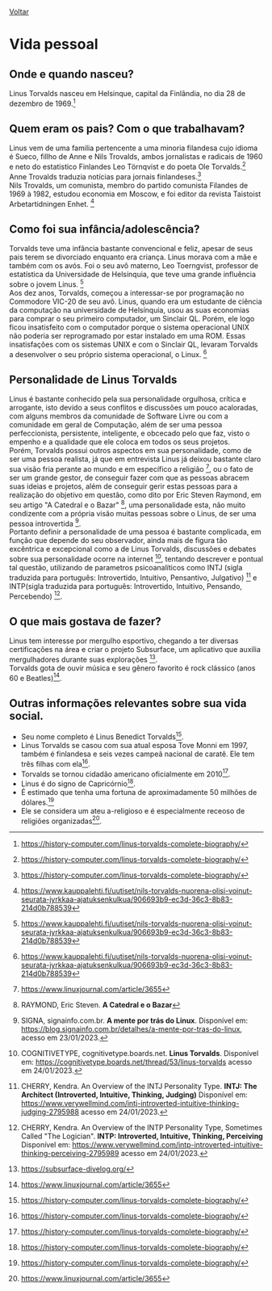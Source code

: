 [Voltar](intro.md)

# Vida pessoal

## Onde e quando nasceu? <br>
Linus Torvalds nasceu em Helsinque, capital da Finlândia, no dia 28 de dezembro de 1969.[^1]
## Quem eram os pais? Com o que trabalhavam? <br>
Linus vem de uma familia pertencente a uma minoria filandesa cujo idioma é Sueco, fillho de Anne e Nils Trovalds, ambos jornalistas e radicais de 1960 e neto do estatistico Finlandes Leo Törnqvist e do poeta Ole Torvalds.[^1] <br>
Anne Trovalds traduzia notícias para jornais finlandeses.[^1] <br>
Nils Trovalds, um comunista, membro do partido comunista Filandes de 1969 à 1982, estudou economia em Moscow, e foi editor da revista Taistoist Arbetartidningen Enhet. [^2] <br>

## Como foi sua infância/adolescência? <br>
Torvalds teve uma infância bastante convencional e feliz, apesar de seus pais terem se divorciado enquanto era criança. Linus morava com a mãe e também com os avós. Foi o seu avô materno, Leo Toerngvist, professor de estatística da Universidade de Helsínquia, que teve uma grande influência sobre o jovem Linus. [^2] <br>
Aos dez anos, Torvalds, começou a interessar-se por programação no Commodore VIC-20 de seu avô. Linus, quando era um estudante de ciência da computação na universidade de Helsínquia, usou as suas economias para comprar o seu primeiro computador, um Sinclair QL. Porém, ele logo ficou insatisfeito com o computador porque o sistema operacional UNIX não poderia ser reprogramado por estar instalado em uma ROM. Essas insatisfações com os sistemas UNIX e com o Sinclair QL, levaram Torvalds a desenvolver o seu próprio sistema operacional, o Linux. [^2] <br>

## Personalidade de Linus Torvalds <br>

Linus é bastante conhecido pela sua personalidade orgulhosa, crítica e arrogante, isto devido a seus conflitos e discussões um pouco acaloradas, com alguns membros da comunidade de Software Livre ou com a comunidade em geral de Computação, além de ser uma pessoa perfeccionista, persistente, inteligente, e obcecado pelo que faz, visto o empenho e a qualidade que ele coloca em todos os seus projetos. <br> 
Porém, Torvalds possui outros aspectos em sua personalidade, como de ser uma pessoa realista, já que em entrevista Linus já deixou bastante claro sua visão fria perante ao mundo e em específico a religião [^9], ou o fato de ser um grande gestor, de conseguir fazer com que as pessoas abracem suas ideias e projetos, além de conseguir gerir estas pessoas para a realização do objetivo em questão, como dito por Eric Steven Raymond, em seu artigo "A Catedral e o Bazar" [^3], uma personalidade esta, não muito condizente com a própria visão muitas pessoas sobre o Linus, de ser uma pessoa introvertida [^4]. <br>
Portanto definir a personalidade de uma pessoa é bastante complicada, em função que depende do seu observador, ainda mais de figura tão excêntrica e excepcional como a de Linus Torvalds, discussões e debates sobre sua personalidade ocorre na internet [^5], tentando descrever e pontual tal questão, utilizando de parametros psicoanalíticos como INTJ (sigla traduzida para português: Introvertido, Intuitivo, Pensantivo, Julgativo) [^6] e INTP(sigla traduzida para português: Introvertido, Intuitivo, Pensando, Percebendo) [^7]. <br>

## O que mais gostava de fazer? <br>

Linus tem interesse por mergulho esportivo, chegando a ter diversas certificações na área e criar o projeto Subsurface, um aplicativo que auxilia mergulhadores durante suas explorações [^8].  
Torvalds gota de ouvir música e seu gênero favorito é rock clássico (anos 60 e Beatles)[^9].


## Outras informações relevantes sobre sua vida social. <br>

- Seu nome completo é Linus Benedict Torvalds[^1].
- Linus Torvalds se casou com sua atual esposa Tove Monni em 1997, também é finlandesa e seis vezes campeã nacional de caratê. Ele tem três filhas com ela[^1].
- Torvalds se tornou cidadão americano oficialmente em 2010[^1].
- Linus é do signo de Capricórnio[^1].
- É estimado que tenha uma fortuna de aproximadamente 50 milhões de dólares.[^1]
- Ele se considera um ateu a-religioso e é especialmente receoso de religiões organizadas[^9].


[^1]: https://history-computer.com/linus-torvalds-complete-biography/
[^2]: https://www.kauppalehti.fi/uutiset/nils-torvalds-nuorena-olisi-voinut-seurata-jyrkkaa-ajatuksenkulkua/906693b9-ec3d-36c3-8b83-214d0b788539
[^3]: RAYMOND, Eric Steven. **A Catedral e o Bazar**
[^4]: SIGNA, signainfo.com.br. **A mente por trás do Linux**. Disponível em: https://blog.signainfo.com.br/detalhes/a-mente-por-tras-do-linux, acesso em 23/01/2023.
[^5]: COGNITIVETYPE, cognitivetype.boards.net. **Linus Torvalds**. Disponível em: https://cognitivetype.boards.net/thread/53/linus-torvalds acesso em 24/01/2023.
[^6]:CHERRY, Kendra. An Overview of the INTJ Personality Type. **INTJ: The Architect (Introverted, Intuitive, Thinking, Judging)** Disponível em: https://www.verywellmind.com/intj-introverted-intuitive-thinking-judging-2795988 acesso em 24/01/2023.
[^7]: CHERRY, Kendra. An Overview of the INTP Personality Type, Sometimes Called "The Logician". **INTP: Introverted, Intuitive, Thinking, Perceiving** Disponível em: https://www.verywellmind.com/intp-introverted-intuitive-thinking-perceiving-2795989 acesso em 24/01/2023.
[^8]: https://subsurface-divelog.org/
[^9]: https://www.linuxjournal.com/article/3655


